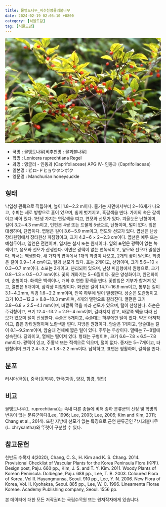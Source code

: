 ```yaml
---
title: 물앵도나무_비추천명물괴불나무
date: 2024-02-19 02:05:10 +0800
category: [식물도감]
tag: [식물도감]
---
```




![물앵도나무[비추천명 : 물괴불나무]](/assets/img/fileUpload/plants/basic/Caprifoliaceae/Lonicera/16315/1_th2.JPG)
- 국명 : 물앵도나무[비추천명 : 물괴불나무]
- 학명 : Lonicera ruprechtiana Regel
- 과명 : 앵글러 - 인동과 (Caprifoliaceae) APG Ⅳ- 인동과 (Caprifoliaceae)
- 일본명 : ビロ-ドヒョウタンボク
- 영문명 : Manchurian honeysuckle


## 형태
낙엽성 관목으로 직립하며, 높이 1.8∼2.2 m이다. 줄기는 지면에서부터 2∼16개가 나오고, 수피는 세로 방향으로 홈이 있으며, 쉽게 벗겨지고, 흑갈색을 띤다. 가지의 속은 갈색이고 비어 있다. 1년생 가지는 연갈색을 띠고, 연모와 선모가 있다. 겨울눈은 난형이며, 길이 3.2∼4.3 mm이고, 인편은 4쌍 또는 드물게 5쌍으로, 난형이며, 털이 없다. 잎은 대생하며, 단엽이다. 엽병은 길이 3.6∼5.9 mm이고, 연모와 선모가 있다. 엽신은 난상 장타원형에서 장타원상 피침형이고, 크기 4.2∼6 × 2∼2.3 cm이다. 엽선은 예두 또는 예첨두이고, 엽연은 전연이며, 엽저는 설저 또는 원저이다. 잎의 표면은 광택이 없는 녹색이고, 융모와 선모가 산생한다. 이면은 광택이 없는 연녹색이고, 융모와 선모가 밀생한다. 화서는 액생한다. 새 가지의 엽액에서 1개의 화경이 나오고, 2개의 꽃이 달린다. 화경은 길이 0.9∼1.4 cm이고, 털과 선모가 있다. 포는 2개이고, 선형이며, 크기 5.6∼10 × 0.3∼0.7 mm이다. 소포는 2개이고, 분리되어 있으며, 난상 피침형에서 원형으로, 크기 0.8∼1.3 × 0.5∼0.7 mm이다. 꽃의 개화기는 5∼6월이다. 꽃은 양성화이고, 완전화이며, 순형이다. 화색은 백색이나, 개화 후 연한 황색을 띤다. 꽃받침은 기부가 합쳐져 있고, 열편은 5개이며, 삼각상 피침형이다. 화관은 길이 14.7∼16.9 mm이고, 통부는 길이 3.1∼4.2mm, 직경 1.6∼2.2 mm이며, 안쪽 하부에 털이 밀생한다. 상순은 도란형이고 크기 10.3∼12.2 × 8.8∼10.3 mm이며, 4개의 열편으로 갈라진다. 열편은 크기 3.8∼6.8 × 2.5∼4.1 mm이며, 바깥쪽 맥을 따라 선모가 있으며, 털이 산생한다. 하순은 주걱형이고, 크기 12.4∼13.2 × 2.9∼4 mm이며, 갈라지지 않고, 바깥쪽 맥을 따라 선모가 있으며 털이 산생한다. 수술은 5개이고, 수술대는 하부에만 털이 있다. 약은 아저착이고, 좁은 장타원형이며 노란색을 띤다. 자방은 원형이다. 암술은 1개이고, 암술대는 길이 8.1∼9.2mm이며, 암술대 전체에 짧은 털이 있다. 주두는 두상이다. 열매는 7∼8월에 성숙한다. 장과이고, 열매는 떨어져 있다. 형태는 구형이며, 크기 6.6∼7.8 × 6.5∼7.8 mm이다. 광택이 있고, 주황색 또는 적색으로 익으며, 털이 없다. 종자는 5∼7개이고, 타원형이며 크기 2.4∼3.2 × 1.8∼2.2 mm이다. 납작하고, 표면은 평활하며, 갈색을 띤다.
## 분포
러시아(극동), 중국(동북부), 한국(자강, 양강, 함경, 평안)
## 비고
물앵도나무(L. ruprechtiana)는 속내 다른 종들에 비해 종하 분류군의 선정 및 학명의 변동이 없는 분류군이다(Lee, 1996; Lee, 2003; Lee, 2006; Kim and Kim, 2011; Chang et al., 2014). 또한 자방에 선모가 없는 특징으로 근연 분류군인 각시괴불나무(L. chrysantha)와 뚜렷이 구분할 수 있다.
## 참고문헌
한반도 수목지 4(2020), Chang, C. S., H. Kim and K. S. Chang. 2014. Provisional Checklist of Vascular Plants for the Korea Peninsula Flora (KPF). Design post, Paju. 660 pp., Kim, J. S. and T. Y. Kim. 2011. Woody Plants of Korean Peninsula. Dolbegae, Paju. 688 pp., Lee, T. B. 2003. Coloured Flora of Korea, Vol II. Hayangmunsa, Seoul. 910 pp., Lee, Y. N. 2006. New Flora of Korea, Vol. II. Kyohaksa, Seoul. 885 pp., Lee, W. C. 1996. Lineamenta Florae Koreae. Academy Publishing company, Seoul. 1556 pp.






본 데이터에 대한 모든 저작권리는 국립수목원 또는 원저작자에게 있습니다.
